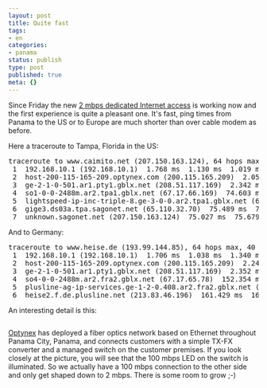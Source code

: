 ```yaml
---
layout: post
title: Quite fast
tags:
- en
categories:
- panama
status: publish
type: post
published: true
meta: {}
---
```

<p>Since Friday the new <a href="http://blog.stephan-schwab.com/2006/08/15/fiber-optics-for-internet-access/">2 mbps dedicated Internet access</a> is working now and the first experience is quite a pleasant one. It's fast, ping times from Panama to the US or to Europe are much shorter than over cable modem as before.</p>

<p>Here a traceroute to Tampa, Florida in the US:</p>

<pre class="codeSample">traceroute to www.caimito.net (207.150.163.124), 64 hops max, 40 byte packets
 1  192.168.10.1 (192.168.10.1)  1.768 ms  1.130 ms  1.019 ms
 2  host-200-115-165-209.optynex.com (200.115.165.209)  2.052 ms  2.037 ms  2.649 ms
 3  ge-2-1-0-501.ar1.pty1.gblx.net (208.51.117.169)  2.342 ms  2.996 ms  2.600 ms
 4  so1-0-0-2488m.ar2.tpa1.gblx.net (67.17.66.169)  74.603 ms  75.025 ms  74.205 ms
 5  lightspeed-ip-inc-triple-8.ge-3-0-0.ar2.tpa1.gblx.net (64.214.175.194)  74.942 ms  74.424 ms  74.435 ms
 6  gige3.ds03a.tpa.sagonet.net (65.110.32.70)  75.489 ms  75.522 ms  74.846 ms
 7  unknown.sagonet.net (207.150.163.124)  75.027 ms  75.679 ms  75.431 ms</pre>

<p>And to Germany:</p>

<pre class="codeSample">traceroute to www.heise.de (193.99.144.85), 64 hops max, 40 byte packets
 1  192.168.10.1 (192.168.10.1)  1.706 ms  1.038 ms  1.340 ms
 2  host-200-115-165-209.optynex.com (200.115.165.209)  2.248 ms  2.388 ms  2.286 ms
 3  ge-2-1-0-501.ar1.pty1.gblx.net (208.51.117.169)  2.352 ms  2.930 ms  2.640 ms
 4  so4-0-0-2488m.ar2.fra2.gblx.net (67.17.65.78)  152.354 ms  139.273 ms  140.302 ms
 5  plusline-ag-ip-services.ge-1-2-0.408.ar2.fra2.gblx.net (208.49.181.90)  159.152 ms  158.475 ms  158.795 ms
 6  heise2.f.de.plusline.net (213.83.46.196)  161.429 ms  162.020 ms  161.908 ms</pre>

<p>An interesting detail is this:</p>

<div style="text-align:center;"><a href="http://www.flickr.com/photos/34665899@N00/4213097835" title="View '' on Flickr.com"><img border="0" width="" alt="" src="http://static.flickr.com/2611/4213097835_d844de164d.jpg"></a></div>

<p><a href="http://www.optynex.com/">Optynex</a> has deployed a fiber optics network based on Ethernet throughout Panama City, Panama, and connects customers with a simple TX-FX converter and a managed switch on the customer premises. If you look closely at the picture, you will see that the 100 mbps LED on the switch is illuminated. So we actually have a 100 mbps connection to the other side and only get shaped down to 2 mbps. There is some room to grow ;-)</p>
